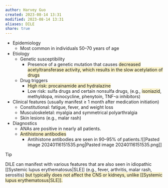 ```yaml
---
author: Harvey Guo
created: 2023-08-14 13:31
modified: 2023-08-14 13:31
aliases: DILE
share: true
---
```

- Epidemiology
	- Most common in individuals 50–70 years of age
- Etiology
	- Genetic susceptibility
		- Presence of a genetic mutation that causes <span style="background:rgba(240, 200, 0, 0.2)">decreased acetyltransferase activity, which results in the slow acetylation of drugs</span>
	- Drug triggers 
		- <span style="background:rgba(240, 200, 0, 0.2)">High risk: procainamide and hydralazine </span>
		- Low risk: sulfa drugs and certain nonsulfa drugs, (e.g., <span style="background:rgba(240, 200, 0, 0.2)">isoniazid</span>, methyldopa, minocycline, phenytoin, TNF-α inhibitors)
- Clinical features (usually manifest ≥ 1 month after medication initiation)
	- Constitutional: fatigue, fever, and weight loss
	- Musculoskeletal: myalgia and symmetrical polyarthralgia
	- Skin lesions (e.g., malar rash)
- Diagnostics
	- ANAs are positive in nearly all patients.
	- <span style="background:rgba(240, 200, 0, 0.2)">Antihistone antibodies</span>
		- Antihistone antibodies are seen in 90–95% of patients.![[Pasted image 20240116151535.png|Pasted image 20240116151535.png]]

>[!tip] 
>DILE can manifest with various features that are also seen in idiopathic [[Systemic lupus erythematosus|SLE]] (e.g., fever, arthritis, malar rash, serositis) <span style="background:rgba(240, 200, 0, 0.2)">but typically does not affect the CNS or kidneys, unlike [[Systemic lupus erythematosus|SLE]].</span>